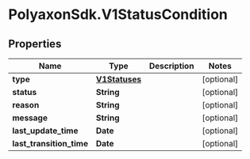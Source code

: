 # PolyaxonSdk.V1StatusCondition

## Properties

Name | Type | Description | Notes
------------ | ------------- | ------------- | -------------
**type** | [**V1Statuses**](V1Statuses.md) |  | [optional] 
**status** | **String** |  | [optional] 
**reason** | **String** |  | [optional] 
**message** | **String** |  | [optional] 
**last_update_time** | **Date** |  | [optional] 
**last_transition_time** | **Date** |  | [optional] 


